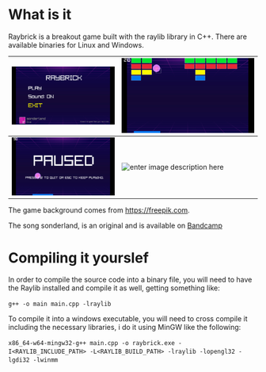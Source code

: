 # What is it
Raybrick is a breakout game built with the raylib library in C++. There are available binaries for Linux and Windows.

| ![Debian 12 Menu Screen](https://github.com/Tyfee/raybrick/blob/main/screenshots/main_menu_debian.png) | ![Debian 12 Game Screen](https://github.com/Tyfee/raybrick/blob/main/screenshots/game_debian.png) |
|--|--|
|![Debian 12 Paused Screen](https://github.com/Tyfee/raybrick/blob/main/screenshots/paused_debian.png)  |  ![enter image description here](https://images.prismic.io/hatica/1c408ef0-4190-4e03-b76d-a01a2df82a93_Screenshot+2023-03-14+at+12.42.51+PM.png?auto=compress,format&rect=0,0,1521,620&w=1200&h=489)|

The game background comes from https://freepik.com.

The song sonderland, is an original and is available on [Bandcamp](https://tyfee.bandcamp.com/track/sonderland)

# Compiling it yourslef

In order to compile the source code into a binary file, you will need to have the Raylib installed and compile it as well, getting something like: 

`g++ -o main main.cpp -lraylib`

To compile it into a windows executable, you will need to cross compile it including the necessary libraries, i do it using MinGW like the following: 

`x86_64-w64-mingw32-g++ main.cpp -o raybrick.exe -I<RAYLIB_INCLUDE_PATH> -L<RAYLIB_BUILD_PATH> -lraylib -lopengl32 -lgdi32 -lwinmm`



